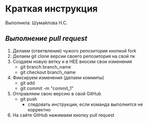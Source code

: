 # Краткая инструкция 

Выполнила: Шумайлова Н.С.

## *Выполнение pull request*
1.  Делаем  (ответвление) чужого репозитория кнопкой fork
2.  Делаем git clone версии своего репозитория на свой пк
3.  Создаем новую ветку и в НЕЕ вносим свои изменения
    * git branch branch_name
    * git checkout branch_name
4.  Фиксируем изменения (делаем коммиты)
    * git add 
    * git commit -m "commit_1"
5.  Отправляем свою версию в свой GitHub
    * git push
        * следовать инструкции, если команда выполнится не корректно
6.  На сайте GitHub нажимаем кнопку pull request